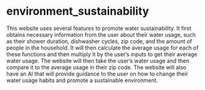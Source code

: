 # environment_sustainability

This website uses several features to promote water sustainability. It first obtains necessary information from the user about their water usage, such as their shower duration, dishwasher cycles, zip code, and the amount of people in the household. It will then calculate the average usage for each of these functions and then multiply it by the user’s inputs to get their average water usage. The website will then take the user’s water usage and then compare it to the average usage in their zip code. The website will also have an AI that will provide guidance to the user on how to change their water usage habits and promote a sustainable environment. 
